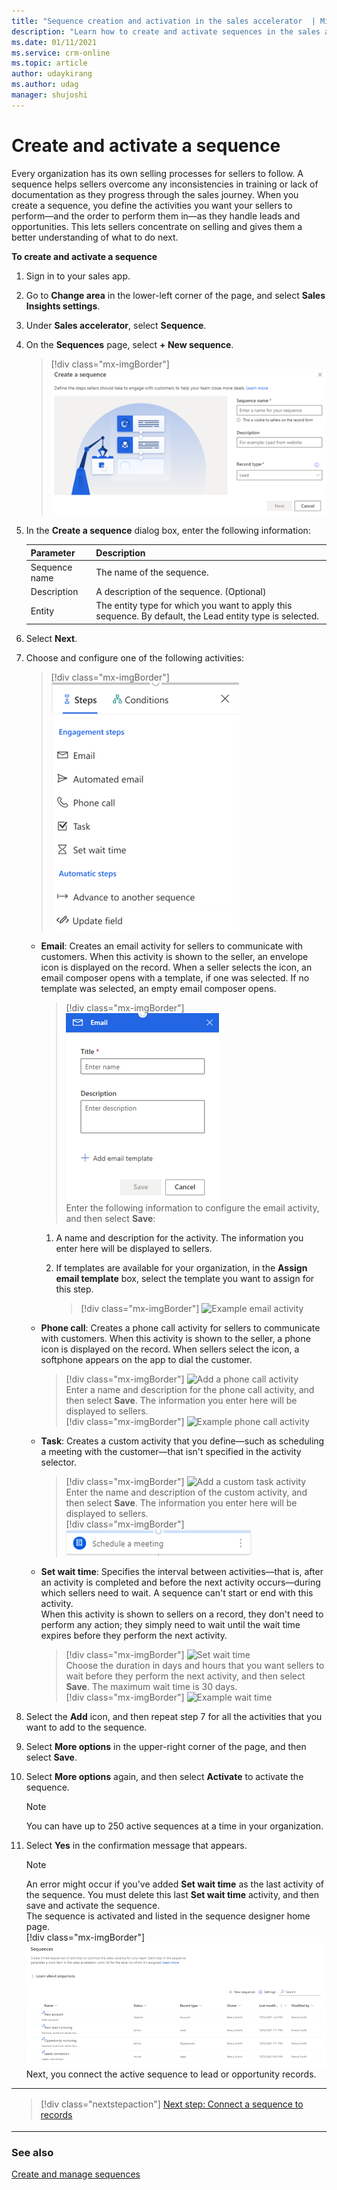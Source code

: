 ```yaml
---
title: "Sequence creation and activation in the sales accelerator  | MicrosoftDocs"
description: "Learn how to create and activate sequences in the sales accelerator."
ms.date: 01/11/2021
ms.service: crm-online
ms.topic: article
author: udaykirang
ms.author: udag
manager: shujoshi
---
```


# Create and activate a sequence

Every organization has its own selling processes for sellers to follow. A sequence helps sellers overcome any inconsistencies in training or lack of documentation as they progress through the sales journey. When you create a sequence, you define the activities you want your sellers to perform&mdash;and the order to perform them in&mdash;as they handle leads and opportunities. This lets sellers concentrate on selling and gives them a better understanding of what to do next.

**To create and activate a sequence**

1. Sign in to your sales app.   
2. Go to **Change area** in the lower-left corner of the page, and select **Sales Insights settings**.   
3. Under **Sales accelerator**, select **Sequence**.  
4. On the **Sequences** page, select **+ New sequence**.   
    > [!div class="mx-imgBorder"]
    > ![Create a sequence dialog box](media/sequence-create-sequence.png "Create a sequence dialog box")   
5. In the **Create a sequence** dialog box, enter the following information:   

    | Parameter | Description |
    |-----------|-------------|
    | Sequence name | The name of the sequence. |
    | Description | A description of the sequence. (Optional) |
    | Entity | The entity type for which you want to apply this sequence. By default, the Lead entity type is selected. |   
6. Select **Next**.   
7. Choose and configure one of the following activities:   
    > [!div class="mx-imgBorder"]
    > ![Choose an activity type - email, phone call, or task](media/sequence-choose-activity.png "Choose an activity type - email, phone call, or task")       
    - **Email**: Creates an email activity for sellers to communicate with customers. When this activity is shown to the seller, an envelope icon is displayed on the record. When a seller selects the icon, an email composer opens with a template, if one was selected. If no template was selected, an empty email composer opens.  
       > [!div class="mx-imgBorder"]
       > ![Add an email activity](media/sequence-activity-add-email.png "Add an email activity")    
       Enter the following information to configure the email activity, and then select **Save**:   
       1. A name and description for the activity. The information you enter here will be displayed to sellers.   
       2. If templates are available for your organization, in the **Assign email template** box, select the template you want to assign for this step.   

          > [!div class="mx-imgBorder"]
          > ![Example email activity](media/sequence-activity-email-created.png "Example email activity")   
    - **Phone call**: Creates a phone call activity for sellers to communicate with customers. When this activity is shown to the seller, a phone icon is displayed on the record. When sellers select the icon, a softphone appears on the app to dial the customer.    
        > [!div class="mx-imgBorder"]
        > ![Add a phone call activity](media/sequence-activity-add-phone-call.png "Add a phone call activity")    
        Enter a name and description for the phone call activity, and then select **Save**. The information you enter here will be displayed to sellers.   
        > [!div class="mx-imgBorder"]
        > ![Example phone call activity](media/sequence-activity-phone-call-created.png "Example phone call activity")    
    - **Task**: Creates a custom activity that you define&mdash;such as scheduling a meeting with the customer&mdash;that isn't specified in the activity selector.   
        > [!div class="mx-imgBorder"]
        > ![Add a custom task activity](media/sequence-activity-add-task.png "Add a custom task activity")    
        Enter the name and description of the custom activity, and then select **Save**. The information you enter here will be displayed to sellers.   
        > [!div class="mx-imgBorder"]
        > ![Example task activity](media/sequence-activity-task-created.png "Example task activity")   
    - **Set wait time**: Specifies the interval between activities&mdash;that is, after an activity is completed and before the next activity occurs&mdash;during which sellers need to wait. A sequence can't start or end with this activity.    
        When this activity is shown to sellers on a record, they don't need to perform any action; they simply need to wait until the wait time expires before they perform the next activity.   
        > [!div class="mx-imgBorder"]
        > ![Set wait time](media/sequence-activity-add-set-wait-time.png "Set wait time")   
        Choose the duration in days and hours that you want sellers to wait before they perform the next activity, and then select **Save**. The maximum wait time is 30 days.   
        > [!div class="mx-imgBorder"]
        > ![Example wait time](media/sequence-activity-set-wait-time-created.png "Example wait time")   
1. Select the **Add** icon, and then repeat step 7 for all the activities that you want to add to the sequence.    
1. Select **More options** in the upper-right corner of the page, and then select **Save**.    
1. Select **More options** again, and then select **Activate** to activate the sequence.   
    >[!NOTE]
    >You can have up to 250 active sequences at a time in your organization.        
1. Select **Yes** in the confirmation message that appears.   
    > [!NOTE]
    > An error might occur if you've added **Set wait time** as the last activity of the sequence. You must delete this last **Set wait time** activity, and then save and activate the sequence.       
    The sequence is activated and listed in the sequence designer home page.   
    > [!div class="mx-imgBorder"]
    > ![Sequence designer home page](media/sequence-home-page.png "Sequence designer home page")    
Next, you connect the active sequence to lead or opportunity records.

<table>
<tr><td>

> [!div class="nextstepaction"] 
> [Next step: Connect a sequence to records](connect-a-sequence-to-records.md)
</td></tr>
</table> 

### See also

[Create and manage sequences](create-manage-sequences.md)
